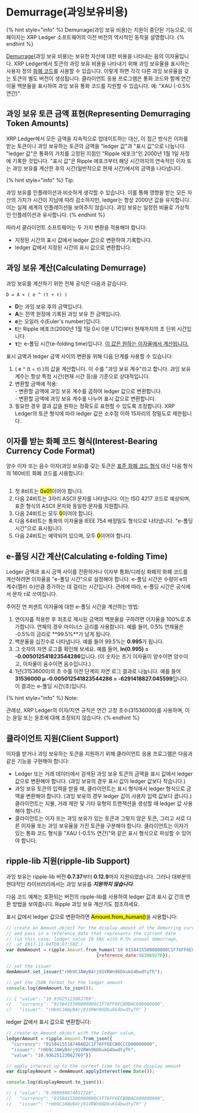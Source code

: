 # Demurrage(과잉보유비용)

{% hint style="info" %}
Demurrage(과잉 보유 비용)는 지원이 중단된 기능으로, 이 페이지는 XRP Ledger 소프트웨어의 이전 버전의 역사적인 동작을 설명합니다.
{% endhint %}

[Demurrage](https://en.wikipedia.org/wiki/Demurrage\_\(currency\))(과잉 보유 비용)는 보유한 자산에 대한 비용을 나타내는 음의 이자율입니다. XRP Ledger에서 토큰의 과잉 보유 비용을 나타내기 위해 과잉 보유율을 표시하는 사용자 정의 [화폐 코드](../../references/xrp-ledger/basic-data-types/currency-formats.md)를 사용할 수 있습니다. 이렇게 하면 각각 다른 과잉 보유율을 갖는 토큰의 별도 버전이 생성됩니다. 클라이언트 응용 프로그램은 통화 코드와 함께 연간 이율 백분율을 표시하여 과잉 보유 통화 코드를 지원할 수 있습니다. 예: "XAU (-0.5% 연간)".

## 과잉 보유 토큰 금액 표현(Representing Demurraging Token Amounts)

XRP Ledger에서 모든 금액을 지속적으로 업데이트하는 대신, 이 접근 방식은 이자를 받는 토큰이나 과잉 보유하는 토큰의 금액을 "ledger 값"과 "표시 값"으로 나눕니다. "ledger 값"은 통화의 가치를 고정된 지점인 "Ripple 에포크"인 2000년 1월 1일 자정에 기록한 것입니다. "표시 값"은 Ripple 에포크부터 해당 시간까지의 연속적인 이자 또는 과잉 보유를 계산한 후의 시간(일반적으로 현재 시간)에서의 금액을 나타냅니다.

{% hint style="info" %}
Tip:

과잉 보유를 인플레이션과 비슷하게 생각할 수 있습니다. 이를 통해 영향을 받는 모든 자산의 가치가 시간이 지남에 따라 감소하지만, ledger는 항상 2000년 값을 유지합니다. 이는 실제 세계의 인플레이션을 보여주지 않습니다. 과잉 보유는 일정한 비율로 가상적인 인플레이션과 유사합니다.
{% endhint %}

따라서 클라이언트 소프트웨어는 두 가지 변환을 적용해야 합니다:

* 지정된 시간의 표시 값에서 ledger 값으로 변환하여 기록합니다.&#x20;
* ledger 값에서 지정된 시간의 표시 값으로 변환합니다.&#x20;

## 과잉 보유 계산(Calculating Demurrage)

과잉 보유를 계산하기 위한 전체 공식은 다음과 같습니다:

```
D = A × ( e ^ (t ÷ τ) )
```

* **D**는 과잉 보유 후의 금액입니다.&#x20;
* **A**는 전역 원장에 기록된 과잉 보유 전 금액입니다.&#x20;
* **e**는 오일러 수(Euler's number)입니다.&#x20;
* **t**는 Ripple 에포크(2000년 1월 1일 0시 0분 UTC)부터 현재까지의 초 단위 시간입니다.&#x20;
* **τ**는 e-폴딩 시간(e-folding time)입니다. [이 값은 원하는 이자율에서 계산됩니다.](demurrage.md#undefined-2)&#x20;

표시 금액과 ledger 금액 사이의 변환을 위해 다음 단계를 사용할 수 있습니다:

1. ( e ^ (t ÷ τ) )의 값을 계산합니다. 이 수를 "과잉 보유 계수"라고 합니다. 과잉 보유 계수는 항상 특정 시간(현재 시간 등)을 기준으로 상대적입니다.&#x20;
2. 변환할 금액에 적용:\
   \- 변환할 금액에 과잉 보유 계수를 곱하여 ledger 값으로 변환합니다. \
   \- 변환할 금액에 과잉 보유 계수를 나누어 표시 값으로 변환합니다.&#x20;
3. 필요한 경우 결과 값을 원하는 정확도로 표현할 수 있도록 조정합니다. XRP Ledger의 토큰 형식에 따라 ledger 값은 소수점 이하 15자리의 정밀도로 제한됩니다.

## 이자를 받는 화폐 코드 형식(Interest-Bearing Currency Code Format)

양수 이자 또는 음수 이자(과잉 보유)를 갖는 토큰은 [표준 화폐 코드 형식](../../references/xrp-ledger/basic-data-types/currency-formats.md) 대신 다음 형식의 160비트 화폐 코드를 사용합니다:

<figure><img src="https://xrpl.org/img/demurrage-currency-code-format.png" alt=""><figcaption></figcaption></figure>

1. 첫 8비트는 <mark style="background-color:yellow;">0x01</mark>이어야 합니다.&#x20;
2. 다음 24비트는 3자리 ASCII 문자를 나타냅니다. 이는 ISO 4217 코드로 예상되며, 표준 형식의 ASCII 문자와 동일한 문자를 지원합니다.&#x20;
3. 다음 24비트는 모두 <mark style="background-color:yellow;">0</mark>이어야 합니다.
4. 다음 64비트는 통화의 이자율을 IEEE 754 배정밀도 형식으로 나타냅니다. "e-폴딩 시간"으로 표시됩니다.&#x20;
5. 다음 24비트는 예약되어 있으며, 모두 <mark style="background-color:yellow;">0</mark>이어야 합니다.

## e-폴딩 시간 계산(Calculating e-folding Time)

Ledger 금액과 표시 금액 사이를 전환하거나 이자부 통화/디레싱 화폐의 화폐 코드를 계산하려면 이자율을 "e-폴딩 시간"으로 설정해야 합니다. e-폴딩 시간은 수량이 e의 계수(젤러 수)만큼 증가하는 데 걸리는 시간입니다. 관례에 따라, e-폴딩 시간은 공식에서 문자 τ로 쓰여집니다.

주어진 연 퍼센트 이자율에 대한 e-폴딩 시간을 계산하는 방법:

1. 연이자를 적용한 후 최초로 제시된 금액의 백분율을 구하려면 이자율을 100%로 추가합니다. 연체의 경우 마이너스 금리를 사용합니다. 예를 들어, 0.5% 연체율은 -0.5%의 금리로 **99.5%**가 남게 됩니다.&#x20;
2. 백분율을 십진수로 나타냅니다. 예를 들어 99.5%는 **0.995**가 됩니다.&#x20;
3. 그 숫자의 자연 로그를 확인해 보세요. 예를 들어, **ln(0.995) = -0.005012541823544286**입니다. (이 숫자는 초기 이자율이 양수이면 양수이고, 이자율이 음수이면 음수입니다.)&#x20;
4. 1년(31536000)의 초 수를 이전 단계의 자연 로그 결과로 나눕니다. 예를 들어 **31536000 µ -0.005012541823544286 = -6291418827.045599**입니다. 이 결과는 e-폴딩 시간(초)입니다.&#x20;

{% hint style="info" %}
Note:

관례상, XRP Ledger의 이자/지연 규칙은 연간 고정 초수(31536000)를 사용하며, 이는 윤일 또는 윤초에 대해 조정되지 않습니다.
{% endhint %}

## 클라이언트 지원(Client Support)

이자를 받거나 과잉 보유하는 토큰을 지원하기 위해 클라이언트 응용 프로그램은 다음과 같은 기능을 구현해야 합니다:

* Ledger 또는 거래 데이터에서 검색된 과잉 보유 토큰의 금액을 표시 값에서 ledger 값으로 변환해야 합니다. (과잉 보유의 경우 표시 값이 ledger 값보다 작습니다.)
* 과잉 보유 토큰의 입력을 받을 때, 클라이언트는 표시 형식에서 ledger 형식으로 금액을 변환해야 합니다. (과잉 보유의 경우 ledger 값이 사용자 입력 값보다 큽니다.) 클라이언트는 지불, 거래 제안 및 기타 유형의 트랜잭션을 생성할 때 ledger 값 사용해야 합니다.
* 클라이언트는 이자 또는 과잉 보유가 있는 토큰과 그렇지 않은 토큰, 그리고 서로 다른 이자율 또는 과잉 보유율을 가진 토큰을 구분해야 합니다. 클라이언트는 이자가 있는 통화 코드 형식을 "XAU (-0.5% 연간)"와 같은 표시 형식으로 파싱할 수 있어야 합니다.

## ripple-lib 지원(ripple-lib Support)

과잉 보유는 ripple-lib 버전 **0.7.37**부터 **0.12.9**까지 지원되었습니다. 그러나 대부분의 현대적인 라이브러리에서는 과잉 보유를 _**지원하지 않습니다**_.

다음 코드 예제는 호환되는 버전의 ripple-lib를 사용하여 ledger 값과 표시 값 간의 변환 방법을 보여줍니다. Ripple 과잉 보유 계산기도 참조하세요.

표시 값에서 ledger 값으로 변환하려면 <mark style="background-color:yellow;">Amount.from\_human()</mark>을 사용합니다:

```javascript
// create an Amount object for the display amount of the demurring currency
// and pass in a reference_date that represents the current date
// (in this case, ledger value 10 XAU with 0.5% annual demurrage,
//  at 2017-11-04T00:07:50Z.)
var demAmount = ripple.Amount.from_human('10 0158415500000000C1F76FF6ECB0BAC600000000',
                                  {reference_date:563069270});

// set the issuer
demAmount.set_issuer("rHb9CJAWyB4rj91VRWn96DkukG4bwdtyTh");

// get the JSON format for the ledger amount
console.log(demAmount.to_json());

// { "value": "10.93625123082769",
//   "currency": "0158415500000000C1F76FF6ECB0BAC600000000",
//   "issuer": "rHb9CJAWyB4rj91VRWn96DkukG4bwdtyTh" }
```

ledger 값에서 표시 값으로 변환합니다:

```javascript
// create an Amount object with the ledger value,
ledgerAmount = ripple.Amount.from_json({
  "currency": "015841551A748AD2C1F76FF6ECB0CCCD00000000",
  "issuer": "rHb9CJAWyB4rj91VRWn96DkukG4bwdtyTh",
  "value": "10.93625123082769"})

// apply interest up to the current time to get the display amount
var displayAmount = demAmount.applyInterest(new Date());

console.log(displayAmount.to_json());

// { "value": "9.999998874657716",
//   "currency": "0158415500000000C1F76FF6ECB0BAC600000000",
//   "issuer": "rHb9CJAWyB4rj91VRWn96DkukG4bwdtyTh" }
```
